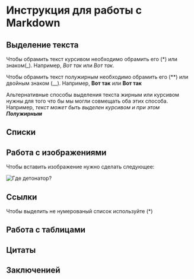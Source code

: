 # Инструкция для работы с Markdown

## Выделение текста

Чтобы обрамить текст курсивом необходимо обрамить его (*) или знаком(_). Например, *Вот так* или _Вот так_.

Чтобы обрамить текст полужирным необходимо обрамить его (**) или двойным знаком (__). Например, **Вот так** или __Вот так__

Альтернативные способы выделения текста жирным или курсивом нужны для того что бы мы могли совмещать оба этих способа. Например, _текст может быть выделен курсивом и при этом **Полужирным**_

## Списки

## Работа с изображениями

Чтобы вставить изображение нужно сделать следующее:

![Где детонатор?](betman.jpg)

## Ссылки

Чтобы выделить не нумерованый список используйте (*)

## Работа с таблицами

## Цитаты

## Заключенией